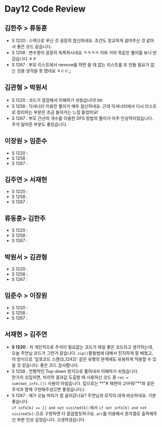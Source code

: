 # Day12 Code Review

## 김한주 > 류동훈

- S 1220 : 스택으로 푸신 것 굉장히 참신하네요. 조건도 정교하게 걸어주신 것 같아서 좋은 코드 같습니다.
- S 1258 : 변수명이 굉장히 독특하시네요 ㅋㅋㅋㅋ 저와 거의 똑같은 풀이를 보니 반갑습니다 ㅎㅎ
- S 1267 : 부모 리스트에서 remove를 하면 쓸 데 없는 리스트를 또 만들 필요가 없는 것을 생각을 못 했네요 ㅎㄷㄷ;; 

## 김관형 > 박원서

- S 1220 : 코드가 깔끔해서 이해하기 쉬웠습니다! bb
- S 1258 : 딕셔너리 이용한 풀이가 매우 참신하네요. 근데 딕셔너리에서 다시 리스트로 정리하는 부분은 조금 돌아가는 느낌 들었어요!
- S 1267 : 부모 간선의 개수를 이용한 DFS 방법의 풀이가 아주 인상적이었습니다. 주석 달아준 부분도 좋았습니다.

## 이장원 > 임준수

- S 1220 :
- S 1258 :
- S 1267 :

## 김주연 > 서재현

- S 1220 :
- S 1258 :
- S 1267 :

## 류동훈> 김한주

- S 1220 :
- S 1258 :
- S 1267 :

## 박원서 > 김관형

- S 1220 :
- S 1258 :
- S 1267 :

## 임준수 > 이장원

- S 1220 :
- S 1258 :
- S 1267 :

## 서재현 > 김주연

- **S 1220** : 저 개인적으로 주석이 필요없는 코드가 제일 좋은 코드라고 생각하는데, 오늘 주연님 코드가 그런거 같습니다. `zip()`활용법에 대해서 진지하게 잘 배웠고, 이 방식으로 '암호코드 스캔(S_1242)' 같은 유형의 문제에도 유용하게 적용할 수 있을 것 같습니다. 좋은 코드 감사합니다.
- S 1258 : 전형적인 Top-down 방식으로 풀어내서 이해하기 쉬웠습니다.  
한가지 꼬집자면, 마지막 결과값 도출할 때 사용하신 코드 중 `res = sum(mat_info,[])` 사용이 아쉽습니다. 앞으로는 **"# 재현아 고마워!"**와 같은 주석과 함께 구현해주셨으면 좋겠습니다:)
- S 1267 : 제가 오늘 머리가 잘 굴러갔나요? 주연님과 로직이 대게 비슷하네요. 기분 좋습니다.  
`if info[k] == [] and not visited[k]:`에서 `if not info[k] and not visited[k]:`으로 구현하면 더 깔끔할듯하구요. `arr`를 이용해서 문자열로 출력해주신 부분 인상 깊었습니다. 고생하셨습니다.

